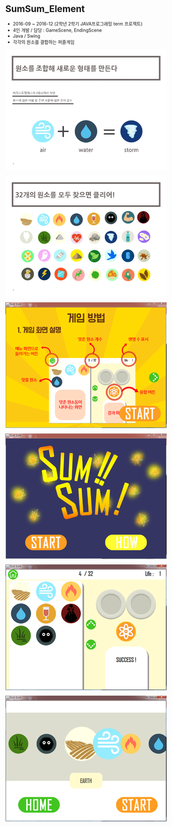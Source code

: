 # SumSum_Element
- 2016-09 ~ 2016-12 (2학년 2학기 JAVA프로그래밍 term 프로젝트)
- 4인 개발 / 담당 : GameScene, EndingScene
- Java / Swing
- 각각의 원소를 결합하는 퍼즐게임

![main](intro1.jpg "intro1")

![main](intro2.jpg "intro1")

![main](howto.PNG "howto")

![main](menu.PNG "menu")

![main](game.PNG "game")

![main](ending.PNG "ending")
